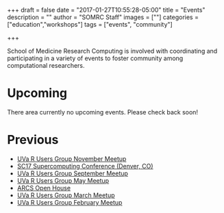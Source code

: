 +++
draft = false
date = "2017-01-27T10:55:28-05:00"
title = "Events"
description = ""
author = "SOMRC Staff"
images = [""]
categories = ["education","workshops"]
tags = ["events", "community"]

+++

<p class=lead>School of Medicine Research Computing is involved with coordinating and participating in a variety of events to foster community among computational researchers.</p>

# Upcoming 

There area currently no upcoming events. Please check back soon!

# Previous

- [UVa R Users Group November Meetup](https://www.meetup.com/UVa-R-Users-Group/events/244353382/)
- [SC17 Supercomputing Conference (Denver, CO)](http://sc17.supercomputing.org/)
- [UVa R Users Group September Meetup](https://www.meetup.com/UVa-R-Users-Group/events/242800492/)
- [UVa R Users Group May Meetup](https://www.meetup.com/UVa-R-Users-Group/events/239691982/)
- [ARCS Open House](https://vpit.virginia.edu/arcs-open-house)
- [UVa R Users Group March Meetup](https://www.meetup.com/UVa-R-Users-Group/events/238302940/)
- [UVa R Users Group February Meetup](https://www.meetup.com/UVa-R-Users-Group/events/237428593/)
